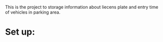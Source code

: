 This is the project to storage information about liecens plate and entry time of vehicles in parking area.

# Set up:

